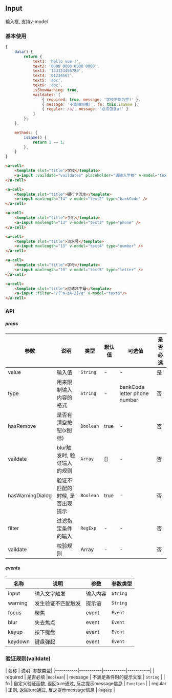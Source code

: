 ## Input
输入框, 支持v-model

### 基本使用
```javascript
{
    data() {
        return {
            text1: 'hello vue !',
            text2: '0000 0000 0000 0000',
            text3: '133123456789',
            text4: '01234567',
            text5: 'abc',
            text6: 'abc',
            isShowWarning: true,
            vaildates: [
                { required: true, message: '学校不能为空!' }, 
                { message: '不能相同哦!', fn: this.isSame }, 
                { regular: /a/, message: '必须包含a!' }
            ]
        };
    },

    methods: {
        isSame() {
            return 1 == 1;
        },
    }
}
```

``` html
<a-cell>
    <template slot="title">学校</template>
    <a-input :vaildate="vaildates" placeholder="请输入学校" v-model="text1"/>
</a-cell>

<a-cell>
    <template slot="title">银行卡流水</template>
    <v-input maxlength="14" v-model="text2" type="bankCode" />
</a-cell>

<a-cell>
    <template slot="title">手机</template>
    <a-input maxlength="13" v-model="text3" type="phone" />
</a-cell>

<a-cell>
    <template slot="title">流水号</template>
    <v-input maxlength="13" v-model="text4" type="number" />
</a-cell>

<a-cell>
    <template slot="title">字母</template>
    <v-input maxlength="13" v-model="text5" type="letter" />
</a-cell>

<a-cell>
    <template slot="title">过滤非字母</template>
    <a-input :filter="/[^a-zA-Z]/g" v-model="text6"/>
</a-cell>
```

### API

##### props
| 参数 | 说明 | 类型 | 默认值 | 可选值 |是否必选
|-----------|-----------|-----------|-------------|-------------|-------------|
| value | 输入值 | `String` | - |-|是|
| type | 用来限制输入内容的格式 | `String` | - |bankCode letter phone number|否|
| hasRemove | 是否有清空按钮(x图标) | `Boolean` | true |-|否|
| vaildate | blur触发时, 验证输入的规则 | `Array` | [] |-|否|
| hasWarningDialog | 验证不匹配的时候, 是否出现提示| `Boolean` | true |-|否|
| filter |过滤指定条件的输入| `RegExp` | - |-|否|
| vaildate |校验规则| Array | - |-|否|


##### events
| 名称 | 说明 | 参数 |参数类型|
|-----------|-----------|-----------|-----------|
| input | 输入文字触发 | 输入内容 |`String`|
| warning | 发生验证不匹配触发 | 提示语 | `String` |
| focus | 聚焦 | event | `Event` |
| blur | 失去焦点 | event | `Event` |
| keyup | 按下键盘 | event | `Event` |
| keydown | 键盘弹起 | event | `Event` |


### 验证规则(vaildate)
| 名称 | 说明  |参数类型|
|-----------|-----------|-----------|-----------|
| required | 是否必填  |`Boolean`|
| message | 不满足条件时的提示文案  | `String` |
| fn | 自定义验证函数, 返回ture通过, 反之提示message信息  | `Function` |
| regular | 正则, 返回ture通过, 反之提示message信息  | `Regexp` |
